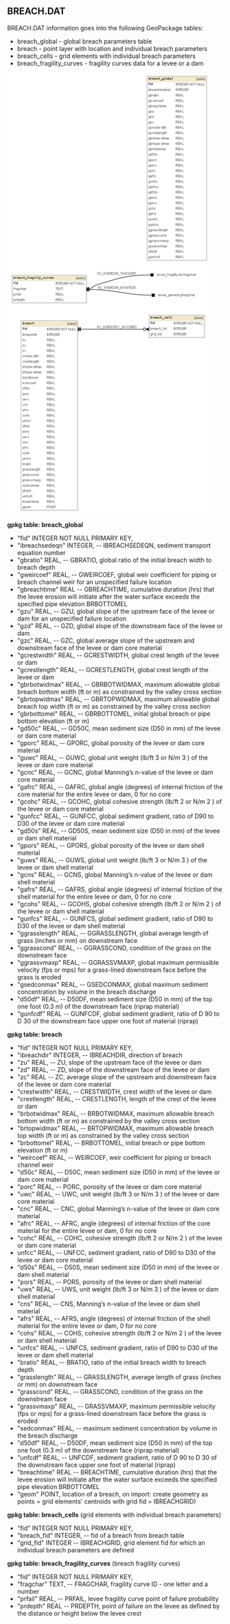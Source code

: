 
<a name="breach"></a>
## BREACH.DAT 

BREACH.DAT information goes into the following GeoPackage tables:

* breach_global - global breach parameters table
* breach - point layer with location and individual breach parameters
* breach_cells - grid elements with individual breach parameters
* breach_fragility_curves - fragility curves data for a levee or a dam

![BREACH tables graph](db_schema_graphs/breach.png)

**gpkg table: breach_global** 

* "fid" INTEGER NOT NULL PRIMARY KEY,
* "ibreachsedeqn" INTEGER, -- IBREACHSEDEQN, sediment transport equation number
* "gbratio" REAL, -- GBRATIO, global ratio of the initial breach width to breach depth
* "gweircoef" REAL, -- GWEIRCOEF, global weir coefficient for piping or breach channel weir for an unspecified failure location
* "gbreachtime" REAL -- GBREACHTIME, cumulative duration (hrs) that the levee erosion will initiate after the water surface exceeds the specified pipe elevation BRBOTTOMEL
* "gzu" REAL, -- GZU, global slope of the upstream face of the levee or dam for an unspecified
failure location
* "gzd" REAL, -- GZD, global slope of the downstream face of the levee or dam
* "gzc" REAL, -- GZC, global average slope of the upstream and downstream face of the levee or
dam core material
* "gcrestwidth" REAL, -- GCRESTWIDTH, global crest length of the levee or dam
* "gcrestlength" REAL, -- GCRESTLENGTH, global crest length of the levee or dam
* "gbrbotwidmax" REAL, -- GBRBOTWIDMAX, maximum allowable global breach bottom width (ft or m) as constrained by the valley cross section
* "gbrtopwidmax" REAL, -- GBRTOPWIDMAX, maximum allowable global breach top width (ft or m) as constrained by the valley cross section
* "gbrbottomel" REAL, -- GBRBOTTOMEL, initial global breach or pipe bottom elevation (ft or m)
* "gd50c" REAL, -- GD50C, mean sediment size (D50 in mm) of the levee or dam core material
* "gporc" REAL, -- GPORC, global porosity of the levee or dam core material
* "guwc" REAL, -- GUWC, global unit weight (lb/ft 3 or N/m 3 ) of the levee or dam core material
* "gcnc" REAL, -- GCNC, global Manning’s n-value of the levee or dam core material
* "gafrc" REAL, -- GAFRC, global angle (degrees) of internal friction of the core material for the entire
levee or dam, 0 for no core
* "gcohc" REAL, -- GCOHC, global cohesive strength (lb/ft 2 or N/m 2 ) of the levee or dam core material
* "gunfcc" REAL, -- GUNFCC, global sediment gradient, ratio of D90 to D30 of the levee or dam core material
* "gd50s" REAL, -- GD50S, mean sediment size (D50 in mm) of the levee or dam shell material
* "gpors" REAL, -- GPORS, global porosity of the levee or dam shell material
* "guws" REAL, -- GUWS, global unit weight (lb/ft 3 or N/m 3 ) of the levee or dam shell material
* "gcns" REAL, -- GCNS, global Manning’s n-value of the levee or dam shell material
* "gafrs" REAL, -- GAFRS, global angle (degrees) of internal friction of the shell material for the entire
levee or dam, 0 for no core
* "gcohs" REAL, -- GCOHS, global cohesive strength (lb/ft 2 or N/m 2 ) of the levee or dam shell material
* "gunfcs" REAL, -- GUNFCS, global sediment gradient, ratio of D90 to D30 of the levee or dam shell material
* "ggrasslength" REAL, -- GGRASSLENGTH, global average length of grass (inches or mm) on downstream face
* "ggrasscond" REAL, -- GGRASSCOND, condition of the grass on the downstream face
* "ggrassvmaxp" REAL, -- GGRASSVMAXP, global maximum permissible velocity (fps or mps) for a grass-lined downstream face before the grass is eroded
* "gsedconmax" REAL, -- GSEDCONMAX, global maximum sediment concentration by volume in the breach discharge
* "d50df" REAL, -- D50DF, mean sediment size (D50 in mm) of the top one foot (0.3 m) of the downstream face (riprap material)
* "gunfcdf" REAL -- GUNFCDF, global sediment gradient, ratio of D 90 to D 30 of the downstream face upper one foot of material (riprap)

**gpkg table: breach** 

* "fid" INTEGER NOT NULL PRIMARY KEY,
* "ibreachdir" INTEGER, -- IBREACHDIR, direction of breach
* "zu" REAL, -- ZU, slope of the upstream face of the levee or dam
* "zd" REAL, -- ZD, slope of the downstream face of the levee or dam
* "zc" REAL -- ZC, average slope of the upstream and downstream face of the levee or dam
core material
* "crestwidth" REAL, -- CRESTWIDTH, crest width of the levee or dam
* "crestlength" REAL, -- CRESTLENGTH, length of the crest of the levee or dam
* "brbotwidmax" REAL, -- BRBOTWIDMAX, maximum allowable breach bottom width (ft or m) as constrained by the valley cross section
* "brtopwidmax" REAL, -- BRTOPWIDMAX, maximum allowable breach top width (ft or m) as constrained by the valley cross section
* "brbottomel" REAL, -- BRBOTTOMEL, initial breach or pipe bottom elevation (ft or m)
* "weircoef" REAL, -- WEIRCOEF, weir coefficient for piping or breach channel weir
* "d50c" REAL, -- D50C, mean sediment size (D50 in mm) of the levee or dam core material
* "porc" REAL, -- PORC, porosity of the levee or dam core material
* "uwc" REAL, -- UWC, unit weight (lb/ft 3 or N/m 3 ) of the levee or dam core material
* "cnc" REAL, -- CNC, global Manning’s n-value of the levee or dam core material
* "afrc" REAL, -- AFRC, angle (degrees) of internal friction of the core material for the entire
levee or dam, 0 for no core
* "cohc" REAL, -- COHC, cohesive strength (lb/ft 2 or N/m 2 ) of the levee or dam core material
* unfcc" REAL, -- UNFCC, sediment gradient, ratio of D90 to D30 of the levee or dam core material
* "d50s" REAL, -- D50S, mean sediment size (D50 in mm) of the levee or dam shell material
* "pors" REAL, -- PORS, porosity of the levee or dam shell material
* "uws" REAL, -- UWS, unit weight (lb/ft 3 or N/m 3 ) of the levee or dam shell material
* "cns" REAL, -- CNS, Manning’s n-value of the levee or dam shell material
* "afrs" REAL, -- AFRS, angle (degrees) of internal friction of the shell material for the entire
levee or dam, 0 for no core
* "cohs" REAL, -- COHS, cohesive strength (lb/ft 2 or N/m 2 ) of the levee or dam shell material
* "unfcs" REAL, -- UNFCS, sediment gradient, ratio of D90 to D30 of the levee or dam shell material
* "bratio" REAL, -- BRATIO, ratio of the initial breach width to breach depth
* "grasslength" REAL, -- GRASSLENGTH, average length of grass (inches or mm) on downstream face
* "grasscond" REAL, -- GRASSCOND, condition of the grass on the downstream face
* "grassvmaxp" REAL, -- GRASSVMAXP, maximum permissible velocity (fps or mps) for a grass-lined downstream face before the grass is eroded
* "sedconmax" REAL, -- maximum sediment concentration by volume in the breach discharge
* "d50df" REAL, -- D50DF, mean sediment size (D50 in mm) of the top one foot (0.3 m) of the downstream face (riprap material)
* "unfcdf" REAL, -- UNFCDF, sediment gradient, ratio of D 90 to D 30 of the downstream face upper one foot of material (riprap)
* "breachtime" REAL -- BREACHTIME, cumulative duration (hrs) that the levee erosion will initiate after the water surface exceeds the specified pipe elevation BRBOTTOMEL
* "geom" POINT, location of a breach, on import: create geometry as points = grid elements' centroids with grid fid = IBREACHGRID)

**gpkg table: breach_cells** (grid elements with individual breach parameters)

* "fid" INTEGER NOT NULL PRIMARY KEY,
* "breach_fid" INTEGER, -- fid of a breach from breach table
* "grid_fid" INTEGER -- IBREACHGRID, grid element fid for which an individual breach parameters are defined

**gpkg table: breach_fragility_curves** (breach fragility curves)

* "fid" INTEGER NOT NULL PRIMARY KEY,
* "fragchar" TEXT, -- FRAGCHAR, fragility curve ID - one letter and a number
* "prfail" REAL, -- PRFAIL, levee fragility curve point of failure probability
* "prdepth" REAL -- PRDEPTH, point of failure on the levee as defined by the distance or height below the levee crest


